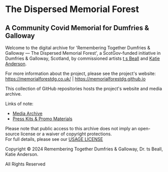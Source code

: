 # The Dispersed Memorial Forest
## A Community Covid Memorial for Dumfries & Galloway

Welcome to the digital archive for 'Remembering Together Dumfries & Galloway — The Dispersed Memorial Forest', a ScotGov-funded initiative in Dumfries & Galloway, Scotland, by commissioned artists [t s Beall](https://tsbeall.com) and [Katie Anderson](https://katiejanderson.com/).

For more information about the project, please see the project's website: 
https://memorialforestdg.co.uk/ | https://memorialforestdg.github.io

This collection of GitHub repositories hosts the project's website and media archive.

Links of note:
- [Media Archive](https://github.com/memorialforestdg/media-archive)
- [Press Kits & Promo Materials](https://github.com/memorialforestdg/media-archive/press-promo)

Please note that public access to this archive does not imply an open-source license or a waiver of copyright protections. <br>For full details, please see our [USAGE LICENSE]()

Copyright © 2024 Remembering Together Dumfries & Galloway, Dr. ts Beall, Katie Anderson.

All Rights Reserved
